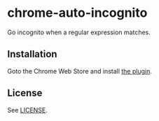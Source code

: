 chrome-auto-incognito
=====================

Go incognito when a regular expression matches.

## Installation ##

Goto the Chrome Web Store and install [the plugin](https://chrome.google.com/webstore/detail/regexp-incognito/eoinodgpodbohkbgkdgbfeokpbihaild).

## License ##

See [LICENSE](LICENSE).
